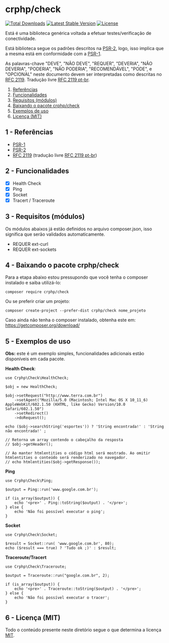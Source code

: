 # crphp/check

<a href="https://packagist.org/packages/crphp/check"><img src="https://poser.pugx.org/crphp/check/d/total.svg" alt="Total Downloads"></a>
<a href="https://packagist.org/packages/crphp/check"><img src="https://poser.pugx.org/crphp/check/v/stable.svg" alt="Latest Stable Version"></a>
<a href="https://packagist.org/packages/crphp/check"><img src="https://poser.pugx.org/crphp/check/license.svg" alt="License"></a>

Está é uma biblioteca genérica voltada a efetuar testes/verificação de conectividade.

Está biblioteca segue os padrões descritos na [PSR-2](http://www.php-fig.org/psr/psr-2/), logo, 
isso implica que a mesma está em conformidade com a [PSR-1](http://www.php-fig.org/psr/psr-1/).

As palavras-chave "DEVE", "NÃO DEVE", "REQUER", "DEVERIA", "NÃO DEVERIA", "PODERIA", "NÃO PODERIA", 
"RECOMENDÁVEL", "PODE", e "OPCIONAL" neste documento devem ser interpretadas como descritas no 
[RFC 2119](http://tools.ietf.org/html/rfc2119). Tradução livre [RFC 2119 pt-br](http://rfc.pt.webiwg.org/rfc2119).

1. [Referências](#referencia)
1. [Funcionalidades](#funcionalidades)
1. [Requisitos (módulos)](#requisitos)
1. [Baixando o pacote crphp/check](#download)
1. [Exemplos de uso](#exemplos)
1. [Licença (MIT)](#licenca)

## 1 - <a name="referencias"></a>Referências

- [PSR-1](http://www.php-fig.org/psr/psr-1/)
- [PSR-2](http://www.php-fig.org/psr/psr-2/)
- [RFC 2119](http://tools.ietf.org/html/rfc2119) (tradução livre [RFC 2119 pt-br](http://rfc.pt.webiwg.org/rfc2119))

## 2 - <a name="funcionalidades"></a>Funcionalidades

- [x] Health Check
- [x] Ping
- [x] Socket
- [x] Tracert / Traceroute

## 3 - <a name="requisitos">Requisitos (módulos)

Os módulos abaixos já estão definidos no arquivo composer.json, isso significa que serão validados automaticamente.

- REQUER ext-curl
- REQUER ext-sockets

## 4 - <a name="download"></a>Baixando o pacote crphp/check

Para a etapa abaixo estou pressupondo que você tenha o composer instalado e saiba utilizá-lo:
```
composer require crphp/check
```

Ou se preferir criar um projeto:
```
composer create-project --prefer-dist crphp/check nome_projeto
```

Caso ainda não tenha o composer instalado, obtenha este em: https://getcomposer.org/download/

## 5 - <a name="exemplos"></a>Exemplos de uso

**Obs:** este é um exemplo simples, funcionalidades adicionais estão disponíveis em cada pacote.

**Health Check**:
```
use Crphp\Check\HealthCheck;

$obj = new HealthCheck;

$obj->setRequest("http://www.terra.com.br")
    ->setAgent("Mozilla/5.0 (Macintosh; Intel Mac OS X 10_11_6) AppleWebKit/602.1.50 (KHTML, like Gecko) Version/10.0 Safari/602.1.50")
    ->setRedirect()
    ->doRequest();

echo ($obj->searchString('esportes')) ? 'String encontrada!' : 'String não encontrada!' ;

// Retorna um array contendo o cabeçalho da resposta
// $obj->getHeader();

// Ao manter htmlentities o código html será mostrado. Ao omitir htmlentities o conteúdo será renderizado no navegador.
// echo htmlentities($obj->getResponse());
```

**Ping**
```
use Crphp\Check\Ping;

$output = Ping::run('www.google.com.br');

if (is_array($output)) {
    echo '<pre>' . Ping::toString($output) . '</pre>';
} else {
    echo 'Não foi possível executar o ping';
}
```

**Socket**
```
use Crphp\Check\Socket;

$result = Socket::run( 'www.google.com.br', 80);
echo ($result === true) ? 'Tudo ok ;)' : $result;
```

**Traceroute/Tracert**
```
use Crphp\Check\Traceroute;

$output = Traceroute::run("google.com.br", 2);

if (is_array($output)) {
    echo '<pre>' . Traceroute::toString($output) . '</pre>';
} else {
    echo 'Não foi possível executar o tracer';
}
```

## 6 - <a name="licenca"></a>Licença (MIT)
Todo o conteúdo presente neste diretório segue o que determina a licença [MIT](https://github.com/crphp/check/blob/master/LICENSE).